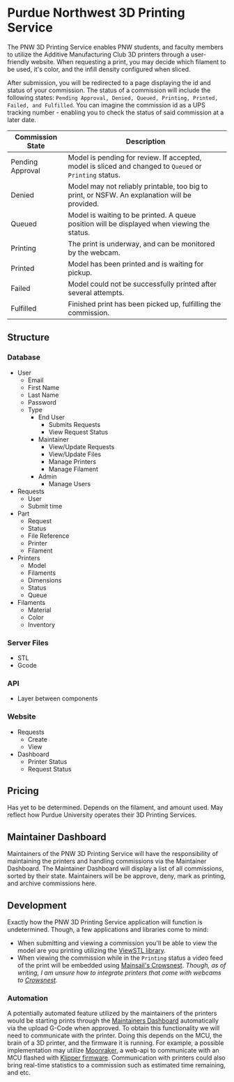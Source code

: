 # Purdue Northwest 3D Printing Service

The PNW 3D Printing Service enables PNW students, and faculty members to utilize the Additive Manufacturing Club 3D printers through a user-friendly website. When requesting a print, you may decide which filament to be used, it's color, and the infill density configured when sliced.

After submission, you will be redirected to a page displaying the id and status of your commission. The status of a commission will include the following states: `Pending Approval, Denied, Queued, Printing, Printed, Failed, and Fulfilled`. You can imagine the commission id as a UPS tracking number - enabling you to check the status of said commission at a later date.

| Commission State | Description |
| ----------------- | ----------- |
| Pending Approval | Model is pending for review. If accepted, model is sliced and changed to `Queued` or `Printing` status. |
| Denied | Model may not reliably printable, too big to print, or NSFW. An explanation will be provided. |
| Queued | Model is waiting to be printed. A queue position will be displayed when viewing the status. |
| Printing | The print is underway, and can be monitored by the webcam. |
| Printed | Model has been printed and is waiting for pickup. |
| Failed | Model could not be successfully printed after several attempts.  |
| Fulfilled | Finished print has been picked up, fulfilling the commission. |

## Structure

### Database
* User
    * Email
    * First Name
    * Last Name
    * Password
    * Type
        * End User
            * Submits Requests
            * View Request Status
        * Maintainer
            * View/Update Requests
            * View/Update Files
            * Manage Printers
            * Manage Filament
        * Admin
            * Manage Users
* Requests
    * User
    * Submit time
* Part
    * Request
    * Status
    * File Reference
    * Printer
    * Filament
* Printers
    * Model
    * Filaments
    * Dimensions
    * Status
    * Queue
* Filaments
    * Material
    * Color
    * Inventory

### Server Files
* STL
* Gcode

### API
* Layer between components

### Website
* Requests
    * Create
    * View
* Dashboard
    * Printer Status
    * Request Status

## Pricing

Has yet to be determined. Depends on the filament, and amount used. May reflect how Purdue University operates their 3D Printing Services.

## Maintainer Dashboard

Maintainers of the PNW 3D Printing Service will have the responsibility of maintaining the printers and handling commissions via the Maintainer Dashboard. The Maintainer Dashboard will display a list of all commissions, sorted by their state. Maintainers will be be approve, deny, mark as printing, and archive commissions here.

## Development

Exactly how the PNW 3D Printing Service application will function is undetermined.
Though, a few applications and libraries come to mind:

- When submitting and viewing a commission you'll be able to view the model are you printing utilizing the [ViewSTL library](https://www.viewstl.com/plugin/).
- When viewing the commission while in the `Printing` status a video feed of the print will be embedded using [Mainsail's Crowsnest](https://github.com/mainsail-crew/crowsnest#documentation). *Though, as of writing, I am unsure how to integrate printers that come with webcams to [Crowsnest](https://github.com/mainsail-crew/crowsnest#documentation).*

### Automation

A potentially automated feature utilized by the maintainers of the printers would be starting prints through the [Maintainers Dashboard](#maintainer-dashboard) automatically via the upload G-Code when approved. To obtain this functionality we will need to communicate with the printer. Doing this depends on the MCU, the brain of a 3D printer, and the firmware it is running. For example, a possible implementation may utilize [Moonraker](https://github.com/Arksine/moonraker), a web-api to communicate with an MCU flashed with [Klipper firmware](https://github.com/Klipper3d/klipper). Communication with printers could also bring real-time statistics to a commission such as estimated time remaining, and etc.
